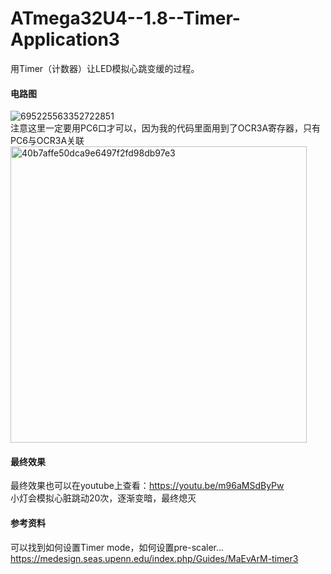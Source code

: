 # ATmega32U4--1.8--Timer-Application3
用Timer（计数器）让LED模拟心跳变缓的过程。
####  电路图  
![695225563352722851](https://github.com/wenxiwei00/ATmega32U4--1.4--Timer2/assets/114196821/adbdb2fa-d7a5-402b-97ab-48bd1e391e8f)  
注意这里一定要用PC6口才可以，因为我的代码里面用到了OCR3A寄存器，只有PC6与OCR3A关联  
<img width="474" alt="40b7affe50dca9e6497f2fd98db97e3" src="https://github.com/wenxiwei00/ATmega32U4--1.4--Timer2/assets/114196821/13a6e06d-37fe-4839-b3e1-d59b9d8f8c29">
####  最终效果  
最终效果也可以在youtube上查看：https://youtu.be/m96aMSdByPw     
小灯会模拟心脏跳动20次，逐渐变暗，最终熄灭 
####  参考资料  
可以找到如何设置Timer mode，如何设置pre-scaler...  
https://medesign.seas.upenn.edu/index.php/Guides/MaEvArM-timer3
